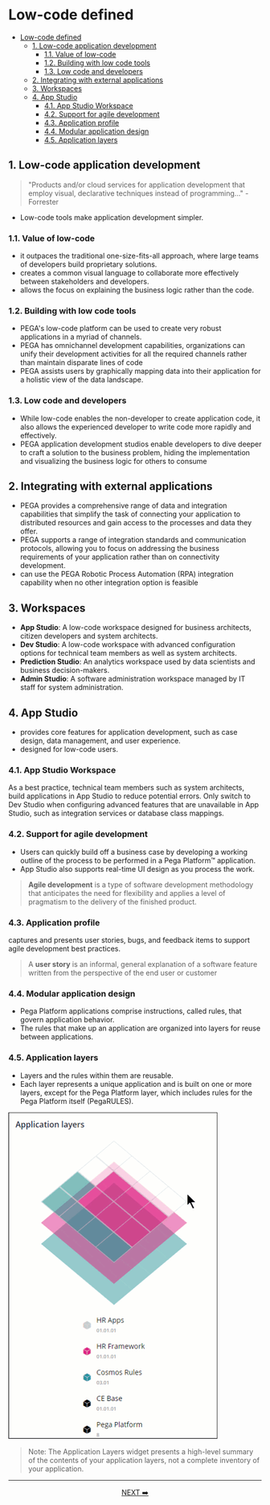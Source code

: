 # Low-code defined

- [Low-code defined](#low-code-defined)
    - [1. Low-code application development](#1-low-code-application-development)
        - [1.1. Value of low-code](#11-value-of-low-code)
        - [1.2. Building with low code tools](#12-building-with-low-code-tools)
        - [1.3. Low code and developers](#13-low-code-and-developers)
    - [2. Integrating with external applications](#2-integrating-with-external-applications)
    - [3. Workspaces](#3-workspaces)
    - [4. App Studio](#4-app-studio)
        - [4.1. App Studio Workspace](#41-app-studio-workspace)
        - [4.2. Support for agile development](#42-support-for-agile-development)
        - [4.3. Application profile](#43-application-profile)
        - [4.4. Modular application design](#44-modular-application-design)
        - [4.5. Application layers](#45-application-layers)

## 1. Low-code application development

> "Products and/or cloud services for application development that employ visual, declarative techniques instead of programming…" - Forrester

- Low-code tools make application development simpler.

### 1.1. Value of low-code

- it outpaces the traditional one-size-fits-all approach, where large teams of developers build proprietary solutions.
- creates a common visual language to collaborate more effectively between stakeholders and developers.
- allows the focus on explaining the business logic rather than the code.

### 1.2. Building with low code tools

- PEGA's low-code platform can be used to create very robust applications in a myriad of channels.
- PEGA has omnichannel development capabilities, organizations can unify their development activities for all the required channels rather than maintain disparate lines of code
- PEGA assists users by graphically mapping data into their application for a holistic view of the data landscape.

### 1.3. Low code and developers

- While low-code enables the non-developer to create application code, it also allows the experienced developer to write code more rapidly and effectively.
- PEGA application development studios enable developers to dive deeper to craft a solution to the business problem, hiding the implementation and visualizing the business logic for others to consume

## 2. Integrating with external applications

- PEGA provides a comprehensive range of data and integration capabilities that simplify the task of connecting your application to distributed resources and gain access to the processes and data they offer.
- PEGA supports a range of integration standards and communication protocols, allowing you to focus on addressing the business requirements of your application rather than on connectivity development.
- can use the PEGA Robotic Process Automation (RPA) integration capability when no other integration option is feasible

## 3. Workspaces

- **App Studio**: A low-code workspace designed for business architects, citizen developers and system architects.
- **Dev Studio**: A low-code workspace with advanced configuration options for technical team members as well as system architects.
- **Prediction Studio**: An analytics workspace used by data scientists and business decision-makers.
- **Admin Studio**: A software administration workspace managed by IT staff for system administration.

## 4. App Studio

- provides core features for application development, such as case design, data management, and user experience.
- designed for low-code users.

### 4.1. App Studio Workspace

As a best practice, technical team members such as system architects, build applications in App Studio to reduce potential errors. Only switch to Dev Studio when configuring advanced features that are unavailable in App Studio, such as integration services or database class mappings.

### 4.2. Support for agile development

- Users can quickly build off a business case by developing a working outline of the process to be performed in a Pega Platform™ application.
- App Studio also supports real-time UI design as you process the work.

> **Agile development** is a type of software development methodology that anticipates the need for flexibility and applies a level of pragmatism to the delivery of the finished product.

### 4.3. Application profile

captures and presents user stories, bugs, and feedback items to support agile development best practices.

> A **user story** is an informal, general explanation of a software feature written from the perspective of the end user or customer

### 4.4. Modular application design

- Pega Platform applications comprise instructions, called rules, that govern application behavior.
- The rules that make up an application are organized into layers for reuse between applications.

### 4.5. Application layers

- Layers and the rules within them are reusable.
- Each layer represents a unique application and is built on one or more layers, except for the Pega Platform layer, which includes rules for the Pega Platform itself (PegaRULES).

![Application Layer](../resources/application_layer.gif)

> Note: The Application Layers widget presents a high-level summary of the contents of your application layers, not a complete inventory of your application.

---
<center>
    <a href=[1.2]%20Defining%20a%20customer%20Microjourney.md>NEXT ➡️</a>
</center>
